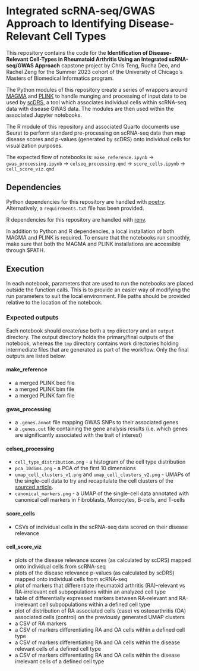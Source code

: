 # Integrated scRNA-seq/GWAS Approach to Identifying Disease-Relevant Cell Types

This repository contains the code for the **Identification of Disease-Relevant Cell-Types in Rheumatoid Arthritis 
Using an Integrated scRNA-seq/GWAS Approach** capstone project by Chris Teng, Rucha Deo, and Rachel Zeng for the 
Summer 2023 cohort of the University of Chicago's Masters of Biomedical Informatics program.

The Python modules of this repository create a series of wrappers around [MAGMA](https://ctg.cncr.nl/software/magma) 
and [PLINK](https://www.cog-genomics.org/plink/) to handle munging and processing of input data to be used by
[scDRS](https://martinjzhang.github.io/scDRS/), a tool which associates individual cells within scRNA-seq data with 
disease GWAS data. The modules are then used within the associated Jupyter notebooks.

The R module of this repository and associated Quarto documents use Seurat to perform standard pre-processing on 
scRNA-seq data then map disease scores and p-values (generated by scDRS) onto individual cells for visualization 
purposes. 

The expected flow of notebooks is:
`make_reference.ipynb` -> `gwas_processing.ipynb` -> `celseq_processing.qmd` -> `score_cells.ipynb` -> `cell_score_viz.qmd`

## Dependencies

Python dependencies for this repository are handled with [poetry](https://python-poetry.org/). Alternatively, a 
`requirements.txt` file has been provided.

R dependencies for this repository are handled with [renv](https://rstudio.github.io/renv/articles/renv.html).

In addition to Python and R dependencies, a local installation of both MAGMA and PLINK is required. To ensure that 
the notebooks run smoothly, make sure that both the MAGMA and PLINK installations are accessible through $PATH.

## Execution

In each notebook, parameters that are used to run the notebooks are placed outside the function calls. This is to 
provide an easier way of modifying the run parameters to suit the local environment. File paths should be provided 
relative to the location of the notebook.

### Expected outputs

Each notebook should create/use both a `tmp` directory and an `output` directory. The output directory holds the 
primary/final outputs of the notebook, whereas the `tmp` directory contains work directories holding intermediate 
files that are generated as part of the workflow. Only the final outputs are listed below.

#### make_reference
- a merged PLINK bed file
- a merged PLINK bim file
- a merged PLINK fam file

#### gwas_processing
- a `.genes.annot` file mapping GWAS SNPs to their associated genes
- a `.genes.out` file containing the gene analysis results (i.e. which genes are significantly associated with the 
  trait of interest)

#### celseq_processing
- `cell_type_distribution.png` - a histogram of the cell type distribution
- `pca_10dims.png` - a PCA of the first 10 dimensions
- `umap_cell_clusters_v1.png` and `umap_cell_clusters_v2.png` - UMAPs of the single-cell data to try and 
  recapitulate the cell clusters of the [sourced article](https://www.nature.com/articles/s41590-019-0378-1).
- `canonical_markers.png` - a UMAP of the single-cell data annotated with canonical cell markers in Fibroblasts, 
  Monocytes, B-cells, and T-cells

#### score_cells
- CSVs of individual cells in the scRNA-seq data scored on their disease relevance

#### cell_score_viz
- plots of the disease relevance scores (as calculated by scDRS) mapped onto individual cells from scRNA-seq
- plots of the disease relevance p-values (as calculated by scDRS) mapped onto individual cells from scRNA-seq
- plot of markers that differentiate rheumatoid arthritis (RA)-relevant vs RA-irrelevant cell subpopulations within an 
  analyzed cell type
- table of differentially expressed markers between RA-relevant and RA-irrelevant cell subpopulations within a 
  defined cell type
- plot of distribution of RA associated cells (case) vs osteoarthritis (OA) associated cells (control) on the 
  previously generated UMAP clusters
- a CSV of RA markers
- a CSV of markers differentiating RA and OA cells within a defined cell type
- a CSV of markers differentiating RA and OA cells within the disease relevant cells of a defined cell type
- a CSV of markers differentiating RA and OA cells within the disease irrelevant cells of a defined cell type
